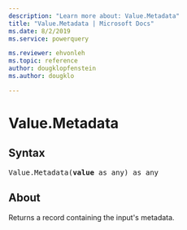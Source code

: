 ```yaml
---
description: "Learn more about: Value.Metadata"
title: "Value.Metadata | Microsoft Docs"
ms.date: 8/2/2019
ms.service: powerquery

ms.reviewer: ehvonleh
ms.topic: reference
author: dougklopfenstein
ms.author: dougklo

---
```

# Value.Metadata

## Syntax

<pre>
Value.Metadata(<b>value</b> as any) as any 
</pre>
  
## About  
Returns a record containing the input's metadata.
